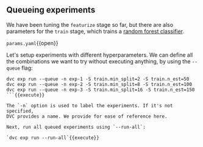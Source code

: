 ## Queueing experiments

We have been tuning the `featurize` stage so far, but there are also parameters
for the `train` stage, which trains a [random forest classifier][rfc].

[rfc]: https://scikit-learn.org/stable/modules/generated/sklearn.ensemble.RandomForestClassifier.html

`params.yaml`{{open}}

Let's setup experiments with different hyperparameters. We can define all the
combinations we want to try without executing anything, by using the `--queue`
flag:

```
dvc exp run --queue -n exp-1 -S train.min_split=2 -S train.n_est=50
dvc exp run --queue -n exp-2 -S train.min_split=8 -S train.n_est=100
dvc exp run --queue -n exp-3 -S train.min_split=16 -S train.n_est=150
```{{execute}}

The `-n` option is used to label the experiments. If it's not specified,
DVC provides a name. We provide for ease of reference here. 

Next, run all queued experiments using `--run-all`:

`dvc exp run --run-all`{{execute}}

